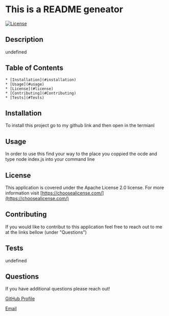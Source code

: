 # This is a README geneator

[![License](https://img.shields.io/badge/License-Apache%202.0-yellowgreen.svg)](https://opensource.org/licenses/Apache-2.0) 

## Description

undefined

## Table of Contents
    * [Installation](#installation)
    * [Usage](#usage)
    * [License](#license)    
    * [Contributing](#Contributing)
    * [Tests](#Tests)

## Installation

To install this project go to my github link and then open in the termianl

## Usage

In order to use this find your way to the place you coppied the ocde and type node index.js into your command line

## License

This application is covered under the Apache License 2.0 license. For more information visit [https://choosealicense.com/](https://choosealicense.com/)

## Contributing

If you would like to contribut to this application feel free to reach out to me at the links bellow (under "Questions")

## Tests

undefined

## Questions

If you have additional questions please reach out!
    
[GitHub Profile](https://github.com/lrk83)

[Email](lrk83@cornell.edu)
